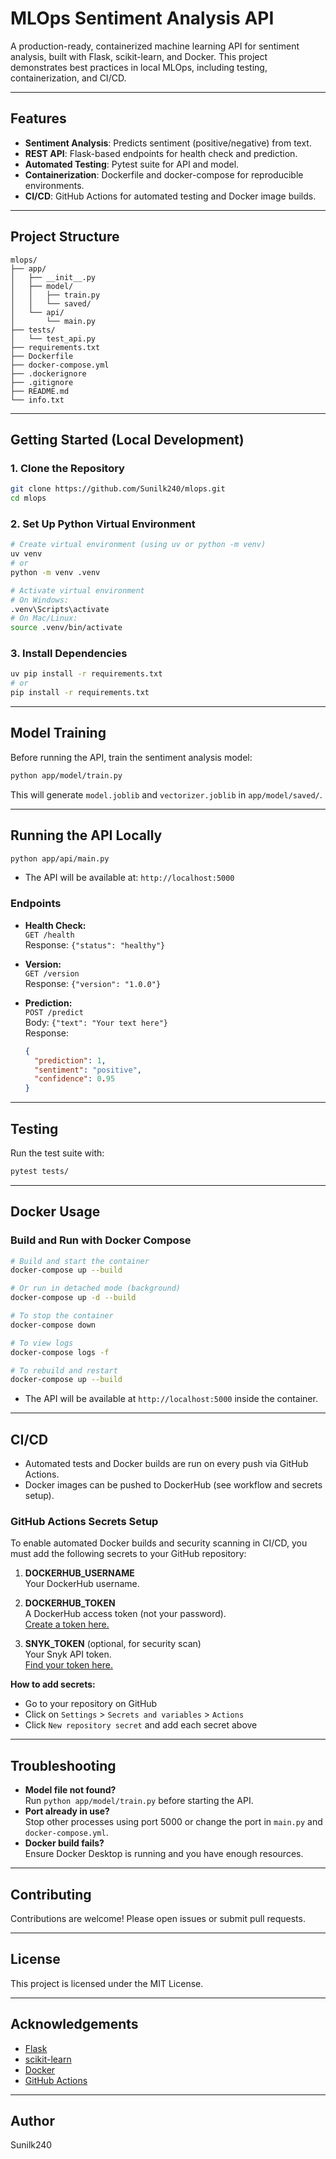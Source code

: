 # MLOps Sentiment Analysis API

A production-ready, containerized machine learning API for sentiment analysis, built with Flask, scikit-learn, and Docker. This project demonstrates best practices in local MLOps, including testing, containerization, and CI/CD.

---

## Features

- **Sentiment Analysis**: Predicts sentiment (positive/negative) from text.
- **REST API**: Flask-based endpoints for health check and prediction.
- **Automated Testing**: Pytest suite for API and model.
- **Containerization**: Dockerfile and docker-compose for reproducible environments.
- **CI/CD**: GitHub Actions for automated testing and Docker image builds.

---

## Project Structure

```
mlops/
├── app/
│   ├── __init__.py
│   ├── model/
│   │   ├── train.py
│   │   └── saved/
│   └── api/
│       └── main.py
├── tests/
│   └── test_api.py
├── requirements.txt
├── Dockerfile
├── docker-compose.yml
├── .dockerignore
├── .gitignore
├── README.md
└── info.txt
```

---

## Getting Started (Local Development)

### 1. Clone the Repository

```bash
git clone https://github.com/Sunilk240/mlops.git
cd mlops
```

### 2. Set Up Python Virtual Environment

```bash
# Create virtual environment (using uv or python -m venv)
uv venv
# or
python -m venv .venv

# Activate virtual environment
# On Windows:
.venv\Scripts\activate
# On Mac/Linux:
source .venv/bin/activate
```

### 3. Install Dependencies

```bash
uv pip install -r requirements.txt
# or
pip install -r requirements.txt
```

---

## Model Training

Before running the API, train the sentiment analysis model:

```bash
python app/model/train.py
```

This will generate `model.joblib` and `vectorizer.joblib` in `app/model/saved/`.

---

## Running the API Locally

```bash
python app/api/main.py
```

- The API will be available at: `http://localhost:5000`

### Endpoints

- **Health Check:**  
  `GET /health`  
  Response: `{"status": "healthy"}`

- **Version:**  
  `GET /version`  
  Response: `{"version": "1.0.0"}`

- **Prediction:**  
  `POST /predict`  
  Body: `{"text": "Your text here"}`  
  Response:  
  ```json
  {
    "prediction": 1,
    "sentiment": "positive",
    "confidence": 0.95
  }
  ```

---

## Testing

Run the test suite with:

```bash
pytest tests/
```

---

## Docker Usage

### Build and Run with Docker Compose

```bash
# Build and start the container
docker-compose up --build

# Or run in detached mode (background)
docker-compose up -d --build

# To stop the container
docker-compose down

# To view logs
docker-compose logs -f

# To rebuild and restart
docker-compose up --build
```

- The API will be available at `http://localhost:5000` inside the container.

---

## CI/CD

- Automated tests and Docker builds are run on every push via GitHub Actions.
- Docker images can be pushed to DockerHub (see workflow and secrets setup).

### GitHub Actions Secrets Setup

To enable automated Docker builds and security scanning in CI/CD, you must add the following secrets to your GitHub repository:

1. **DOCKERHUB_USERNAME**  
   Your DockerHub username.

2. **DOCKERHUB_TOKEN**  
   A DockerHub access token (not your password).  
   [Create a token here.](https://hub.docker.com/settings/security)

3. **SNYK_TOKEN** (optional, for security scan)  
   Your Snyk API token.  
   [Find your token here.](https://app.snyk.io/account)

**How to add secrets:**
- Go to your repository on GitHub
- Click on `Settings` > `Secrets and variables` > `Actions`
- Click `New repository secret` and add each secret above

---

## Troubleshooting

- **Model file not found?**  
  Run `python app/model/train.py` before starting the API.
- **Port already in use?**  
  Stop other processes using port 5000 or change the port in `main.py` and `docker-compose.yml`.
- **Docker build fails?**  
  Ensure Docker Desktop is running and you have enough resources.

---

## Contributing

Contributions are welcome! Please open issues or submit pull requests.

---

## License

This project is licensed under the MIT License.

---

## Acknowledgements

- [Flask](https://flask.palletsprojects.com/)
- [scikit-learn](https://scikit-learn.org/)
- [Docker](https://www.docker.com/)
- [GitHub Actions](https://github.com/features/actions)

---

## Author

Sunilk240 